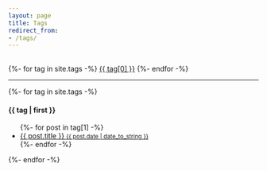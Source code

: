 ```yaml
---
layout: page
title: Tags
redirect_from: 
- /tags/
---
```


<br/>

<div class="tags-expo">
  <div class="tags-expo-list">
    {%- for tag in site.tags -%}
    <a href="#{{ tag[0] | slugify }}" class="post-tag">{{ tag[0] }}</a>
    {%- endfor -%}
  </div>
  <hr/>
  <div class="tags-expo-section">
    {%- for tag in site.tags -%}
    <h4 id="{{ tag[0] | slugify }}">{{ tag | first }}</h4>
    <ul class="tags-expo-posts">
      {%- for post in tag[1] -%}
        <a class="post-title" href="{{ site.baseurl }}{{ post.url }}">
      <li>
        {{ post.title }}
      <small class="post-date">{{ post.date | date_to_string }}</small>
      </li>
      </a>
      {%- endfor -%}
    </ul>
    {%- endfor -%}
  </div>
</div>
